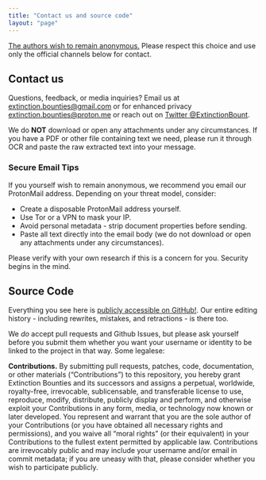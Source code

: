 ```yaml
---
title: "Contact us and source code"
layout: "page"
---
```


[The authors wish to remain anonymous.](/meta/anonymity) Please respect this choice and use only the official channels below for contact.

## Contact us

Questions, feedback, or media inquiries? Email us at [extinction.bounties@gmail.com](mailto:extinction.bounties@gmail.com) or for enhanced privacy [extinction.bounties@proton.me](mailto:extinction.bounties@proton.me) or reach out on [Twitter @ExtinctionBount](https://twitter.com/ExtinctionBount).

We do **NOT** download or open any attachments under any circumstances. If you have a PDF or other file containing text we need, please run it through OCR and paste the raw extracted text into your message.

### Secure Email Tips

If you yourself wish to remain anonymous, we recommend you email our ProtonMail address. Depending on your threat model, consider:

- Create a disposable ProtonMail address yourself.
- Use Tor or a VPN to mask your IP.  
- Avoid personal metadata - strip document properties before sending.  
- Paste all text directly into the email body (we do not download or open any attachments under any circumstances).

Please verify with your own research if this is a concern for you. Security begins in the mind.

## Source Code

Everything you see here is [publicly accessible on GitHub!](https://github.com/extinction-bounties/extinction-bounties.github.io).
Our entire editing history - including rewrites, mistakes, and retractions - is there too.  

We *do* accept pull requests and Github Issues, but please ask yourself before you submit them whether you want your username or identity to be linked to the project in that way. Some legalese:

**Contributions.** By submitting pull requests, patches, code, documentation, or other materials (“Contributions”) to this repository, you hereby grant Extinction Bounties and its successors and assigns a perpetual, worldwide, royalty-free, irrevocable, sublicensable, and transferable license to use, reproduce, modify, distribute, publicly display and perform, and otherwise exploit your Contributions in any form, media, or technology now known or later developed. You represent and warrant that you are the sole author of your Contributions (or you have obtained all necessary rights and permissions), and you waive all “moral rights” (or their equivalent) in your Contributions to the fullest extent permitted by applicable law. Contributions are irrevocably public and may include your username and/or email in commit metadata; if you are uneasy with that, please consider whether you wish to participate publicly.
